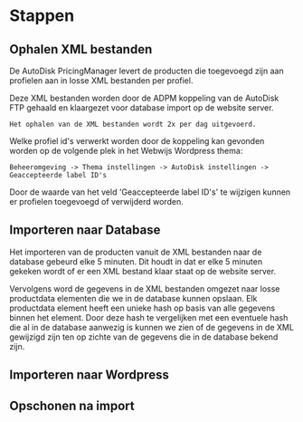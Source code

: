 Stappen
=====

Ophalen XML bestanden
------------
De AutoDisk PricingManager levert de producten die toegevoegd zijn aan profielen aan in losse XML bestanden per profiel. 

Deze XML bestanden worden door de ADPM koppeling van de AutoDisk FTP gehaald en klaargezet voor database import op de website server. 

`Het ophalen van de XML bestanden wordt 2x per dag uitgevoerd.`

Welke profiel id's verwerkt worden door de koppeling kan gevonden worden op de volgende plek in het Webwijs Wordpress thema:

```console
Beheeromgeving -> Thema instellingen -> AutoDisk instellingen -> Geaccepteerde label ID's
```

Door de waarde van het veld 'Geaccepteerde label ID's' te wijzigen kunnen er profielen toegevoegd of verwijderd worden.

Importeren naar Database
----------------
Het importeren van de producten vanuit de XML bestanden naar de database gebeurd elke 5 minuten. Dit houdt in dat er elke 5 minuten gekeken wordt of er een XML bestand klaar staat op de website server.

Vervolgens word de gegevens in de XML bestanden omgezet naar losse productdata elementen die we in de database kunnen opslaan. Elk productdata element heeft een unieke hash op basis van alle gegevens binnen het element. Door deze hash te vergelijken met een eventuele hash die al in de database aanwezig is kunnen we zien of de gegevens in de XML gewijzigd zijn ten op zichte van de gegevens die in de database bekend zijn.

Importeren naar Wordpress
----------------

Opschonen na import
----------------
